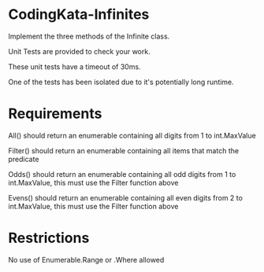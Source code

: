 # CodingKata-Infinites

Implement the three methods of the Infinite class.

Unit Tests are provided to check your work.

These unit tests have a timeout of 30ms.

One of the tests has been isolated due to it's potentially long runtime.

# Requirements
All() should return an enumerable containing all digits from 1 to int.MaxValue

Filter() should return an enumerable containing all items that match the predicate

Odds() should return an enumerable containing all odd digits from 1 to int.MaxValue, this must use the Filter function above

Evens() should return an enumerable containing all even digits from 2 to int.MaxValue, this must use the Filter function above

# Restrictions
No use of Enumerable.Range or .Where allowed